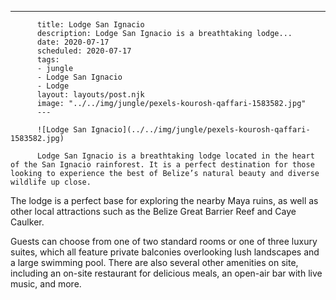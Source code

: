 ---
          title: Lodge San Ignacio
          description: Lodge San Ignacio is a breathtaking lodge...
          date: 2020-07-17
          scheduled: 2020-07-17
          tags:
          - jungle
          - Lodge San Ignacio
          - Lodge
          layout: layouts/post.njk
          image: "../../img/jungle/pexels-kourosh-qaffari-1583582.jpg"
          ---
          
          ![Lodge San Ignacio](../../img/jungle/pexels-kourosh-qaffari-1583582.jpg)
          
          Lodge San Ignacio is a breathtaking lodge located in the heart of the San Ignacio rainforest. It is a perfect destination for those looking to experience the best of Belize’s natural beauty and diverse wildlife up close.

The lodge is a perfect base for exploring the nearby Maya ruins, as well as other local attractions such as the Belize Great Barrier Reef and Caye Caulker.

Guests can choose from one of two standard rooms or one of three luxury suites, which all feature private balconies overlooking lush landscapes and a large swimming pool. There are also several other amenities on site, including an on-site restaurant for delicious meals, an open-air bar with live music, and more.